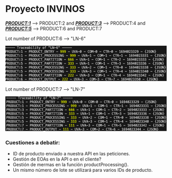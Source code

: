 # Proyecto INVINOS

<ins>***PRODUCT:1***</ins> --> PRODUCT:2 and <ins>***PRODUCT:3***</ins> --> PRODUCT:4 and <ins>***PRODUCT:5***</ins> -->
PRODUCT:6 and PRODUCT:7

Lot number of PRODUCT:6 --> "LN-6"

![alt text](docs/images/ln-6.png)

Lot number of PRODUCT:7 --> "LN-7"

![alt text](docs/images/ln-7.png)

### Cuestiones a debatir:

- ID de producto enviado a nuestra API en las peticiones.
- Gestión de EOAs en la API o en el cliente?
- Gestión de mermas en la función productProcessing().
- Un mismo número de lote se utilizará para varios IDs de producto.
